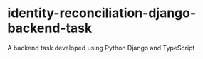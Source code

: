 # identity-reconciliation-django-backend-task
A backend task developed using Python Django and TypeScript
